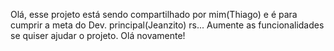 Olá, esse projeto está sendo compartilhado por mim(Thiago) e é para cumprir a meta do Dev. principal(Jeanzito) rs...
Aumente as funcionalidades se quiser ajudar o projeto.
Olá novamente!
